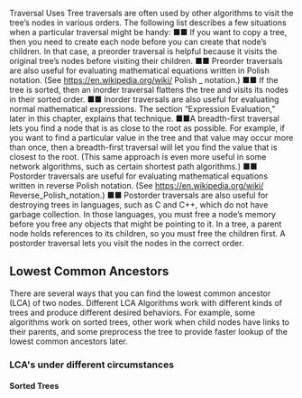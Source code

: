 Traversal Uses
Tree traversals are often used by other algorithms to visit the tree’s nodes in
various orders. The following list describes a few situations when a particular
traversal might be handy:
■■ If you want to copy a tree, then you need to create each node before you
can create that node’s children. In that case, a preorder traversal is helpful
because it visits the original tree’s nodes before visiting their children.
■■ Preorder traversals are also useful for evaluating mathematical equations
written in Polish notation. (See https://en.wikipedia.org/wiki/
Polish _ notation.)
■■ If the tree is sorted, then an inorder traversal flattens the tree and visits
its nodes in their sorted order.
■■ Inorder traversals are also useful for evaluating normal mathematical
expressions. The section “Expression Evaluation,” later in this chapter,
explains that technique.
■■A breadth-first traversal lets you find a node that is as close to the root as
possible. For example, if you want to find a particular value in the tree
and that value may occur more than once, then a breadth-first traversal
will let you find the value that is closest to the root. (This same approach
is even more useful in some network algorithms, such as certain shortest
path algorithms.)
■■ Postorder traversals are useful for evaluating mathematical equations
written in reverse Polish notation. (See https://en.wikipedia.org/wiki/
Reverse_Polish_notation.)
■■ Postorder traversals are also useful for destroying trees in languages, such
as C and C++, which do not have garbage collection. In those languages,
you must free a node’s memory before you free any objects that might be
pointing to it. In a tree, a parent node holds references to its children, so
you must free the children first. A postorder traversal lets you visit the
nodes in the correct order.


## Lowest Common Ancestors
There are several ways that you can find the lowest common ancestor (LCA) of two nodes. Different 
LCA Algorithms work with different kinds of trees and produce different desired behaviors. For example, some 
algorithms work on sorted trees, other work when child nodes have links to their parents, and some preprocess the tree
to provide faster lookup of the lowest common ancestors later. 

### LCA's under different circumstances

#### Sorted Trees 


